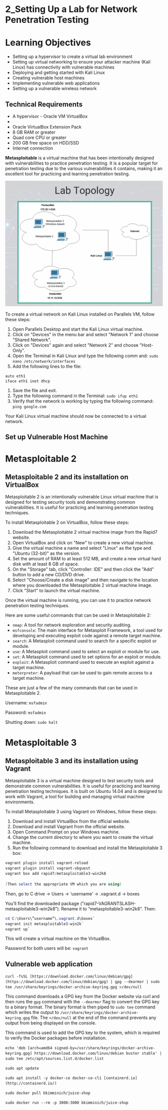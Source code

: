# 2_Setting Up a Lab for Network Penetration Testing

# Learning Objectives

- Setting up a hypervisor to create a virtual lab environment
- Setting up virtual networking to ensure your attacker machine (Kali Linux) has connectivity with vulnerable machines
- Deploying and getting started with Kali Linux
- Creating vulnerable host machines
- Implementing vulnerable web applications
- Setting up a vulnerable wireless network

## Technical Requirements

- A hypervisor - Oracle VM VirtualBox
- 
- Oracle VirtualBox Extension Pack
- 8 GB RAM or greater
- Quad core CPU or greater
- 200 GB free space on HDD/SSD
- Internet connection

**Metasploitable** is a virtual machine that has been intentionally designed with vulnerabilities to practice penetration testing. It is a popular target for penetration testing due to the various vulnerabilities it contains, making it an excellent tool for practicing and learning penetration testing.

![Screenshot 2023-04-18 at 4.24.53 PM.png](2_Setting%20Up%20a%20Lab%20for%20Network%20Penetration%20Testing%2083192283e7a04bfe9e84736c50fc83e8/Screenshot_2023-04-18_at_4.24.53_PM.png)

To create a virtual network on Kali Linux installed on Parallels VM, follow these steps:

1. Open Parallels Desktop and start the Kali Linux virtual machine.
2. Click on "Devices" in the menu bar and select "Network 1" and choose "Shared Network".
3. Click on "Devices" again and select "Network 2" and choose "Host-Only".
4. Open the Terminal in Kali Linux and type the following comm  and: `sudo nano /etc/network/interfaces`
5. Add the following lines to the file:

```
auto eth1
iface eth1 inet dhcp

```

1. Save the file and exit.
2. Type the following command in the Terminal: `sudo ifup eth1`
3. Verify that the network is working by typing the following command: `ping google.com`

Your Kali Linux virtual machine should now be connected to a virtual network.

## Set up Vulnerable Host Machine

# Metasploitable 2

## Metasploitable 2 and its installation on VirtualBox

Metasploitable 2 is an intentionally vulnerable Linux virtual machine that is designed for testing security tools and demonstrating common vulnerabilities. It is useful for practicing and learning penetration testing techniques.

To install Metasploitable 2 on VirtualBox, follow these steps:

1. Download the Metasploitable 2 virtual machine image from the Rapid7 website.
2. Open VirtualBox and click on "New" to create a new virtual machine.
3. Give the virtual machine a name and select "Linux" as the type and "Ubuntu (32-bit)" as the version.
4. Set the amount of RAM to at least 512 MB, and create a new virtual hard disk with at least 8 GB of space.
5. On the "Storage" tab, click "Controller: IDE" and then click the "Add" button to add a new CD/DVD drive.
6. Select "Choose/Create a disk image" and then navigate to the location where you downloaded the Metasploitable 2 virtual machine image.
7. Click "Start" to launch the virtual machine.

Once the virtual machine is running, you can use it to practice network penetration testing techniques.

Here are some useful commands that can be used in Metasploitable 2:

- `nmap`: A tool for network exploration and security auditing.
- `msfconsole`: The main interface for Metasploit Framework, a tool used for developing and executing exploit code against a remote target machine.
- `search`: A Metasploit command used to search for a specific exploit or module.
- `use`: A Metasploit command used to select an exploit or module for use.
- `set`: A Metasploit command used to set options for an exploit or module.
- `exploit`: A Metasploit command used to execute an exploit against a target machine.
- `meterpreter`: A payload that can be used to gain remote access to a target machine.

These are just a few of the many commands that can be used in Metasploitable 2.

Username: `msfadmin`

Password: `msfadmin`

Shutting down: `sudo halt`

# Metasploitable 3

## Metasploitable 3 and its installation using Vagrant

Metasploitable 3 is a virtual machine designed to test security tools and demonstrate common vulnerabilities. It is useful for practicing and learning penetration testing techniques. It is built on Ubuntu 14.04 and is designed to work with Vagrant, a tool for building and managing virtual machine environments.

To install Metasploitable 3 using Vagrant on Windows, follow these steps:

1. Download and install VirtualBox from the official website.
2. Download and install Vagrant from the official website.
3. Open Command Prompt on your Windows machine.
4. Change the current directory to where you want to create the virtual machine.
5. Run the following command to download and install the Metasploitable 3 box:

```powershell
vagrant plugin install vagrant-reload
vagrant plugin install vagrant-vbguest
vagrant box add rapid7/metasploitable3-win2k8

(Then select the appropriate VM which you are using)
```

Then, go to C drive → Users → ‘username’ → .vagrant.d → boxes

You’ll find the downloaded package (”rapid7-VAGRANTSLASH-metasploitable3-win2k8”). Rename it to “metasploitable3-win2k8”. Then:

```powershell
cd C:\Users\”username”\.vagrant.d\boxes`
vagrant init metasploitable3-win2k`
vagrant up`
```

This will create a virtual machine on the VirtualBox. 

Password for both users will be: `vagrant`

## Vulnerable web application

`curl -fsSL [https://download.docker.com/linux/debian/gpg](https://download.docker.com/linux/debian/gpg) | gpg --dearmor | sudo tee /usr/share/keyrings/docker-archive-keyring.gpg >/dev/null`

This command downloads a GPG key from the Docker website via curl and then runs the `gpg` command with the `--dearmor` flag to convert the GPG key to a binary format. The binary format is then piped to `sudo tee` command which writes the output to `/usr/share/keyrings/docker-archive-keyring.gpg` file. The `>/dev/null` at the end of the command prevents any output from being displayed on the console.

This command is used to add the GPG key to the system, which is required to verify the Docker packages before installation.

`echo 'deb [arch=amd64 signed-by=/usr/share/keyrings/docker-archive-keyring.gpg] https://download.docker.com/linux/debian buster stable' | sudo tee /etc/apt/sources.list.d/docker.list`

`sudo apt update`

`sudo apt install -y docker-ce docker-ce-cli [containerd.io](http://containerd.io/)`

`sudo docker pull bkimminich/juice-shop`

`sudo docker run --rm -p 3000:3000 bkimminich/juice-shop`